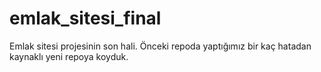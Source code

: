 # emlak_sitesi_final
Emlak sitesi projesinin son hali. Önceki repoda yaptığımız bir kaç hatadan kaynaklı yeni repoya koyduk.
